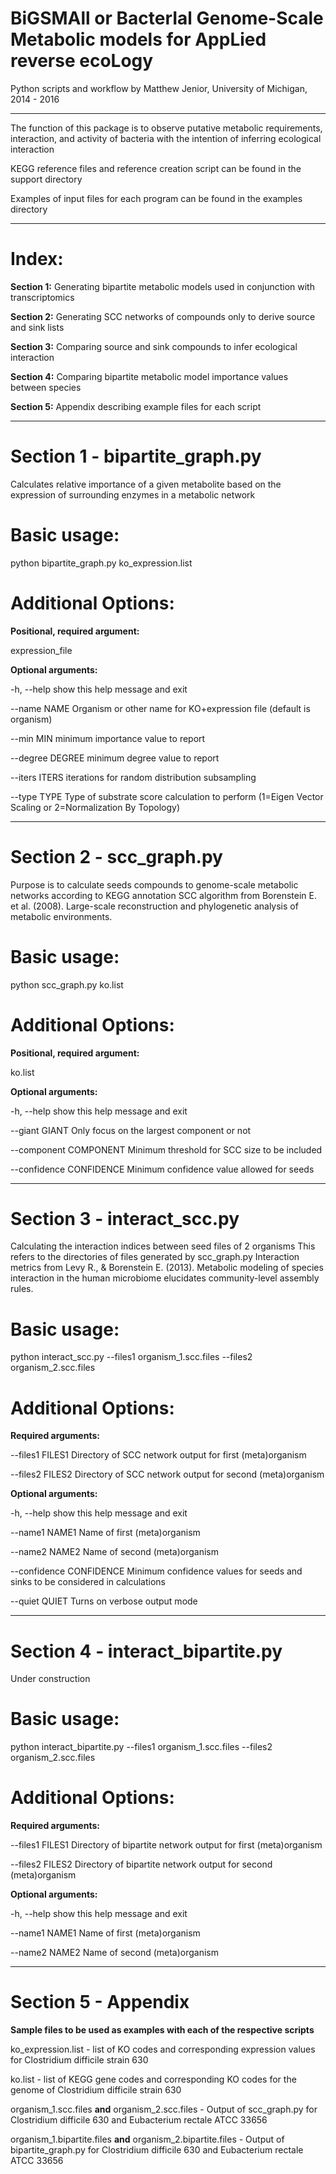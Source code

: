 BiGSMAll or BacterIal Genome-Scale Metabolic models for AppLied reverse ecoLogy
============

Python scripts and workflow by Matthew Jenior, University of Michigan, 2014 - 2016

---------------------------------------------------------------------------

The function of this package is to observe putative metabolic requirements, interaction, and activity of bacteria with the intention of inferring ecological interaction

KEGG reference files and reference creation script can be found in the support directory

Examples of input files for each program can be found in the examples directory

---------------------------------------------------------------------------

# Index:

**Section 1:**  Generating bipartite metabolic models used in conjunction with transcriptomics

**Section 2:**  Generating SCC networks of compounds only to derive source and sink lists

**Section 3:**  Comparing source and sink compounds to infer ecological interaction

**Section 4:**  Comparing bipartite metabolic model importance values between species

**Section 5:**  Appendix describing example files for each script

---------------------------------------------------------------------------

# Section 1 - bipartite_graph.py
Calculates relative importance of a given metabolite based on the expression of surrounding enzymes in a metabolic network

# Basic usage:
python bipartite_graph.py ko_expression.list

# Additional Options:
**Positional, required argument:**

expression_file

**Optional arguments:**

-h, --help		show this help message and exit

--name NAME		Organism or other name for KO+expression file (default is organism)

--min MIN		minimum importance value to report

--degree DEGREE		minimum degree value to report

--iters ITERS		iterations for random distribution subsampling

--type TYPE		Type of substrate score calculation to perform (1=Eigen Vector Scaling or 2=Normalization By Topology)
  
---------------------------------------------------------------------------

# Section 2 - scc_graph.py
Purpose is to calculate seeds compounds to genome-scale metabolic networks according to KEGG annotation
SCC algorithm from Borenstein E. et al. (2008). Large-scale reconstruction and phylogenetic analysis of metabolic environments.

# Basic usage:
python scc_graph.py ko.list

# Additional Options:
**Positional, required argument:**

ko.list

**Optional arguments:**

-h, --help	show this help message and exit

--giant GIANT	Only focus on the largest component or not

--component COMPONENT	Minimum threshold for SCC size to be included

--confidence CONFIDENCE		Minimum confidence value allowed for seeds

---------------------------------------------------------------------------

# Section 3 - interact_scc.py

Calculating the interaction indices between seed files of 2 organisms
This refers to the directories of files generated by scc_graph.py
Interaction metrics from Levy R., & Borenstein E. (2013). Metabolic modeling of species 
interaction in the human microbiome elucidates community-level assembly rules.

# Basic usage:
python interact_scc.py --files1 organism_1.scc.files --files2 organism_2.scc.files

# Additional Options:
**Required arguments:**

--files1 FILES1		 Directory of SCC network output for first (meta)organism

--files2 FILES2		Directory of SCC network output for second (meta)organism

**Optional arguments:**

-h, --help		show this help message and exit

--name1 NAME1		Name of first (meta)organism

--name2 NAME2		Name of second (meta)organism

--confidence CONFIDENCE		Minimum confidence values for seeds and sinks to be considered in calculations

--quiet QUIET		Turns on verbose output mode

---------------------------------------------------------------------------

# Section 4 - interact_bipartite.py

Under construction

# Basic usage:
python interact_bipartite.py --files1 organism_1.scc.files --files2 organism_2.scc.files

# Additional Options:
**Required arguments:**

--files1 FILES1		 Directory of bipartite network output for first (meta)organism

--files2 FILES2		Directory of bipartite network output for second (meta)organism

**Optional arguments:**

-h, --help		show this help message and exit

--name1 NAME1		Name of first (meta)organism

--name2 NAME2		Name of second (meta)organism


---------------------------------------------------------------------------

# Section 5 - Appendix

**Sample files to be used as examples with each of the respective scripts**

ko_expression.list - list of KO codes and corresponding expression values for Clostridium difficile strain 630  
 
ko.list - list of KEGG gene codes and corresponding KO codes for the genome of Clostridium difficile strain 630   

organism_1.scc.files **and** organism_2.scc.files - Output of scc_graph.py for Clostridium difficile 630 and Eubacterium rectale ATCC 33656   

organism_1.bipartite.files **and** organism_2.bipartite.files - Output of bipartite_graph.py for Clostridium difficile 630 and Eubacterium rectale ATCC 33656   